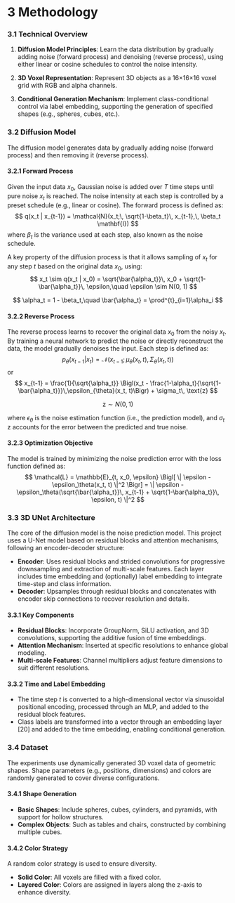 # 3 Methodology

### 3.1 Technical Overview

1. **Diffusion Model Principles**: Learn the data distribution by gradually adding noise (forward process) and denoising (reverse process), using either linear or cosine schedules to control the noise intensity.

2. **3D Voxel Representation**: Represent 3D objects as a 16×16×16 voxel grid with RGB and alpha channels.

3. **Conditional Generation Mechanism**: Implement class-conditional control via label embedding, supporting the generation of specified shapes (e.g., spheres, cubes, etc.).

### 3.2 Diffusion Model

The diffusion model generates data by gradually adding noise (forward process) and then removing it (reverse process).

#### 3.2.1 Forward Process

Given the input data $x_0$, Gaussian noise is added over $T$ time steps until pure noise $x_t$ is reached. The noise intensity at each step is controlled by a preset schedule (e.g., linear or cosine). The forward process is defined as:
$$
q(x_t | x_{t-1}) = \mathcal{N}(x_t;\, \sqrt{1-\beta_t}\, x_{t-1},\, \beta_t \mathbf{I})
$$
where $\beta_t$ is the variance used at each step, also known as the noise schedule.

A key property of the diffusion process is that it allows sampling of $x_t$ for any step $t$ based on the original data $x_0$, using:
$$
x_t \sim q(x_t | x_0) = \sqrt{\bar{\alpha_t}}\, x_0 + \sqrt{1-\bar{\alpha_t}}\, \epsilon,\quad \epsilon \sim N(0, 1)
$$

$$
\alpha_t = 1 - \beta_t,\quad \bar{\alpha_t} = \prod^{t}_{i=1}\alpha_i
$$

#### 3.2.2 Reverse Process

The reverse process learns to recover the original data $x_0$ from the noisy $x_t$. By training a neural network to predict the noise or directly reconstruct the data, the model gradually denoises the input. Each step is defined as:
$$
p_\theta(x_{t-1} | x_t) = \mathcal{N}(x_{t-1};\, \mu_\theta(x_t, t),\, \Sigma_\theta(x_t, t))
$$
or
$$
x_{t-1} = \frac{1}{\sqrt{\alpha_t}} \Bigl(x_t - \frac{1-\alpha_t}{\sqrt{1-\bar{\alpha_t}}}\,\epsilon_{\theta}(x_t, t)\Bigr) + \sigma_t\, \text{z}
$$

$$
\text{z} \sim N(0, 1)
$$

where $\epsilon_{\theta}$ is the noise estimation function (i.e., the prediction model), and $\sigma_t\, \text{z}$ accounts for the error between the predicted and true noise.

#### 3.2.3 Optimization Objective

The model is trained by minimizing the noise prediction error with the loss function defined as:
$$
\mathcal{L} = \mathbb{E}_{t, x_0, \epsilon} \Bigl[ \| \epsilon - \epsilon_\theta(x_t, t) \|^2 \Bigr]
= \| \epsilon - \epsilon_\theta(\sqrt{\bar{\alpha_t}}\, x_{t-1} + \sqrt{1-\bar{\alpha_t}}\, \epsilon, t) \|^2
$$

### 3.3 3D UNet Architecture

The core of the diffusion model is the noise prediction model. This project uses a U-Net model based on residual blocks and attention mechanisms, following an encoder-decoder structure:

- **Encoder**: Uses residual blocks and strided convolutions for progressive downsampling and extraction of multi-scale features. Each layer includes time embedding and (optionally) label embedding to integrate time-step and class information.
- **Decoder**: Upsamples through residual blocks and concatenates with encoder skip connections to recover resolution and details.

#### 3.3.1 Key Components

- **Residual Blocks**: Incorporate GroupNorm, SiLU activation, and 3D convolutions, supporting the additive fusion of time embeddings.
- **Attention Mechanism**: Inserted at specific resolutions to enhance global modeling.
- **Multi-scale Features**: Channel multipliers adjust feature dimensions to suit different resolutions.

#### 3.3.2 Time and Label Embedding

- The time step $t$ is converted to a high-dimensional vector via sinusoidal positional encoding, processed through an MLP, and added to the residual block features.
- Class labels are transformed into a vector through an embedding layer [20] and added to the time embedding, enabling conditional generation.

### 3.4 Dataset

The experiments use dynamically generated 3D voxel data of geometric shapes. Shape parameters (e.g., positions, dimensions) and colors are randomly generated to cover diverse configurations.

#### 3.4.1 Shape Generation

- **Basic Shapes**: Include spheres, cubes, cylinders, and pyramids, with support for hollow structures.
- **Complex Objects**: Such as tables and chairs, constructed by combining multiple cubes.

#### 3.4.2 Color Strategy

A random color strategy is used to ensure diversity.

- **Solid Color**: All voxels are filled with a fixed color.
- **Layered Color**: Colors are assigned in layers along the z-axis to enhance diversity.